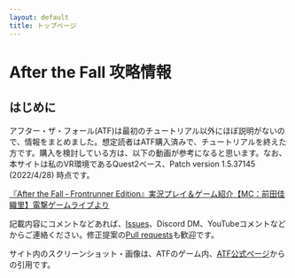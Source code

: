 ```yaml
---
layout: default
title: トップページ
---
```


# After the Fall 攻略情報

## はじめに
アフター・ザ・フォール(ATF)は最初のチュートリアル以外にほぼ説明がないので、情報をまとめました。想定読者はATF購入済みで、チュートリアルを終えた方です。購入を検討している方は、以下の動画が参考になると思います。なお、本サイトは私のVR環境であるQuest2ベース、Patch version 1.5.37145 (2022/4/28) 時点です。

[『After the Fall ‐ Frontrunner Edition』実況プレイ＆ゲーム紹介【MC：前田佳織里】電撃ゲームライブより](https://youtu.be/QSSbyUeIk9k)

記載内容にコメントなどあれば、[Issues](https://github.com/neopage/AfterTheFall/issues)、Discord DM、YouTubeコメントなどからご連絡ください。修正提案の[Pull requests](https://github.com/neopage/AfterTheFall/pulls)も歓迎です。

サイト内のスクリーンショット・画像は、ATFのゲーム内、[ATF公式ページ](https://www.afterthefall-vr.com/)からの引用です。
